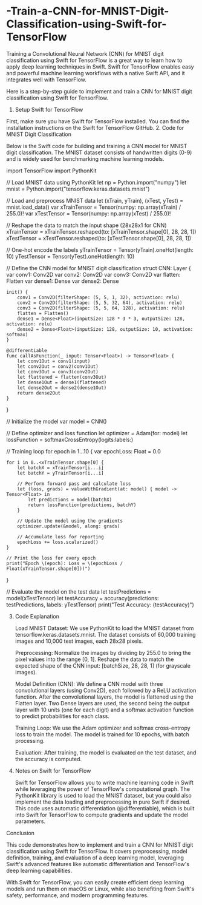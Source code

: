 # -Train-a-CNN-for-MNIST-Digit-Classification-using-Swift-for-TensorFlow
Training a Convolutional Neural Network (CNN) for MNIST digit classification using Swift for TensorFlow is a great way to learn how to apply deep learning techniques in Swift. Swift for TensorFlow enables easy and powerful machine learning workflows with a native Swift API, and it integrates well with TensorFlow.

Here is a step-by-step guide to implement and train a CNN for MNIST digit classification using Swift for TensorFlow.
1. Setup Swift for TensorFlow

First, make sure you have Swift for TensorFlow installed. You can find the installation instructions on the Swift for TensorFlow GitHub.
2. Code for MNIST Digit Classification

Below is the Swift code for building and training a CNN model for MNIST digit classification. The MNIST dataset consists of handwritten digits (0-9) and is widely used for benchmarking machine learning models.

import TensorFlow
import PythonKit

// Load MNIST data using PythonKit
let np = Python.import("numpy")
let mnist = Python.import("tensorflow.keras.datasets.mnist")

// Load and preprocess MNIST data
let (xTrain, yTrain), (xTest, yTest) = mnist.load_data()
var xTrainTensor = Tensor<Float>(numpy: np.array(xTrain) / 255.0)!
var xTestTensor = Tensor<Float>(numpy: np.array(xTest) / 255.0)!

// Reshape the data to match the input shape (28x28x1 for CNN)
xTrainTensor = xTrainTensor.reshaped(to: [xTrainTensor.shape[0], 28, 28, 1])
xTestTensor = xTestTensor.reshaped(to: [xTestTensor.shape[0], 28, 28, 1])

// One-hot encode the labels
yTrainTensor = Tensor<Float>(yTrain).oneHot(length: 10)
yTestTensor = Tensor<Float>(yTest).oneHot(length: 10)

// Define the CNN model for MNIST digit classification
struct CNN: Layer {
    var conv1: Conv2D<Float>
    var conv2: Conv2D<Float>
    var conv3: Conv2D<Float>
    var flatten: Flatten<Float>
    var dense1: Dense<Float>
    var dense2: Dense<Float>

    init() {
        conv1 = Conv2D(filterShape: (5, 5, 1, 32), activation: relu)
        conv2 = Conv2D(filterShape: (5, 5, 32, 64), activation: relu)
        conv3 = Conv2D(filterShape: (5, 5, 64, 128), activation: relu)
        flatten = Flatten()
        dense1 = Dense<Float>(inputSize: 128 * 3 * 3, outputSize: 128, activation: relu)
        dense2 = Dense<Float>(inputSize: 128, outputSize: 10, activation: softmax)
    }

    @differentiable
    func callAsFunction(_ input: Tensor<Float>) -> Tensor<Float> {
        let conv1Out = conv1(input)
        let conv2Out = conv2(conv1Out)
        let conv3Out = conv3(conv2Out)
        let flattened = flatten(conv3Out)
        let dense1Out = dense1(flattened)
        let dense2Out = dense2(dense1Out)
        return dense2Out
    }
}

// Initialize the model
var model = CNN()

// Define optimizer and loss function
let optimizer = Adam(for: model)
let lossFunction = softmaxCrossEntropy(logits:labels:)

// Training loop
for epoch in 1...10 {
    var epochLoss: Float = 0.0

    for i in 0..<xTrainTensor.shape[0] {
        let batchX = xTrainTensor[i...i]
        let batchY = yTrainTensor[i...i]
        
        // Perform forward pass and calculate loss
        let (loss, grads) = valueWithGradient(at: model) { model -> Tensor<Float> in
            let predictions = model(batchX)
            return lossFunction(predictions, batchY)
        }

        // Update the model using the gradients
        optimizer.update(&model, along: grads)
        
        // Accumulate loss for reporting
        epochLoss += loss.scalarized()
    }

    // Print the loss for every epoch
    print("Epoch \(epoch): Loss = \(epochLoss / Float(xTrainTensor.shape[0]))")
}

// Evaluate the model on the test data
let testPredictions = model(xTestTensor)
let testAccuracy = accuracy(predictions: testPredictions, labels: yTestTensor)
print("Test Accuracy: \(testAccuracy)")

3. Code Explanation

    Load MNIST Dataset:
        We use PythonKit to load the MNIST dataset from tensorflow.keras.datasets.mnist.
        The dataset consists of 60,000 training images and 10,000 test images, each 28x28 pixels.

    Preprocessing:
        Normalize the images by dividing by 255.0 to bring the pixel values into the range [0, 1].
        Reshape the data to match the expected shape of the CNN input: [batchSize, 28, 28, 1] (for grayscale images).

    Model Definition (CNN):
        We define a CNN model with three convolutional layers (using Conv2D), each followed by a ReLU activation function.
        After the convolutional layers, the model is flattened using the Flatten layer.
        Two Dense layers are used, the second being the output layer with 10 units (one for each digit) and a softmax activation function to predict probabilities for each class.

    Training Loop:
        We use the Adam optimizer and softmax cross-entropy loss to train the model.
        The model is trained for 10 epochs, with batch processing.

    Evaluation:
        After training, the model is evaluated on the test dataset, and the accuracy is computed.

4. Notes on Swift for TensorFlow

    Swift for TensorFlow allows you to write machine learning code in Swift while leveraging the power of TensorFlow's computational graph.
    The PythonKit library is used to load the MNIST dataset, but you could also implement the data loading and preprocessing in pure Swift if desired.
    This code uses automatic differentiation (@differentiable), which is built into Swift for TensorFlow to compute gradients and update the model parameters.

Conclusion

This code demonstrates how to implement and train a CNN for MNIST digit classification using Swift for TensorFlow. It covers preprocessing, model definition, training, and evaluation of a deep learning model, leveraging Swift's advanced features like automatic differentiation and TensorFlow's deep learning capabilities.

With Swift for TensorFlow, you can easily create efficient deep learning models and run them on macOS or Linux, while also benefiting from Swift's safety, performance, and modern programming features.
